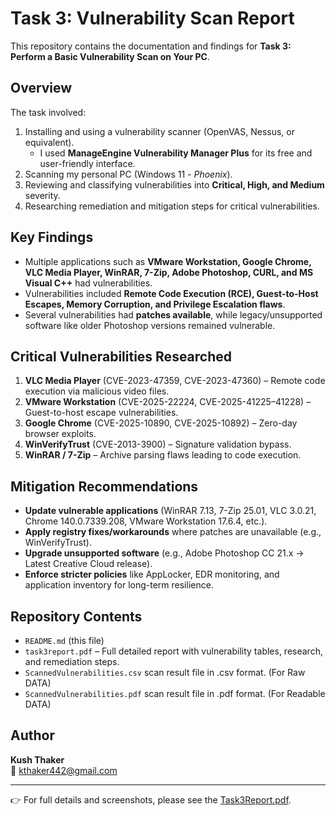 # Task 3: Vulnerability Scan Report

This repository contains the documentation and findings for **Task 3: Perform a Basic Vulnerability Scan on Your PC**.

## Overview
The task involved:
1. Installing and using a vulnerability scanner (OpenVAS, Nessus, or equivalent).  
   - I used **ManageEngine Vulnerability Manager Plus** for its free and user-friendly interface.  
2. Scanning my personal PC (Windows 11 - *Phoenix*).  
3. Reviewing and classifying vulnerabilities into **Critical, High, and Medium** severity.  
4. Researching remediation and mitigation steps for critical vulnerabilities.

## Key Findings
- Multiple applications such as **VMware Workstation, Google Chrome, VLC Media Player, WinRAR, 7-Zip, Adobe Photoshop, CURL, and MS Visual C++** had vulnerabilities.  
- Vulnerabilities included **Remote Code Execution (RCE), Guest-to-Host Escapes, Memory Corruption, and Privilege Escalation flaws**.  
- Several vulnerabilities had **patches available**, while legacy/unsupported software like older Photoshop versions remained vulnerable.

## Critical Vulnerabilities Researched
1. **VLC Media Player** (CVE-2023-47359, CVE-2023-47360) – Remote code execution via malicious video files.  
2. **VMware Workstation** (CVE-2025-22224, CVE-2025-41225–41228) – Guest-to-host escape vulnerabilities.  
3. **Google Chrome** (CVE-2025-10890, CVE-2025-10892) – Zero-day browser exploits.  
4. **WinVerifyTrust** (CVE-2013-3900) – Signature validation bypass.  
5. **WinRAR / 7-Zip** – Archive parsing flaws leading to code execution.  

## Mitigation Recommendations
- **Update vulnerable applications** (WinRAR 7.13, 7-Zip 25.01, VLC 3.0.21, Chrome 140.0.7339.208, VMware Workstation 17.6.4, etc.).  
- **Apply registry fixes/workarounds** where patches are unavailable (e.g., WinVerifyTrust).  
- **Upgrade unsupported software** (e.g., Adobe Photoshop CC 21.x → Latest Creative Cloud release).  
- **Enforce stricter policies** like AppLocker, EDR monitoring, and application inventory for long-term resilience.  

## Repository Contents
- `README.md` (this file)  
- `task3report.pdf` – Full detailed report with vulnerability tables, research, and remediation steps.  
- `ScannedVulnerabilities.csv` scan result file in .csv format. (For Raw DATA)
-  `ScannedVulnerabilities.pdf` scan result file in .pdf format. (For Readable DATA)

## Author
**Kush Thaker**  
📧 kthaker442@gmail.com  

---
👉 For full details and screenshots, please see the [Task3Report.pdf](./Task3Report.pdf).
